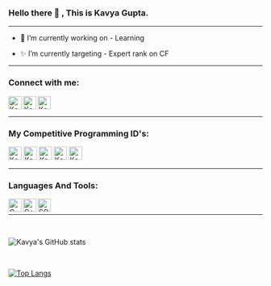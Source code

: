 ### Hello there 👋 , This is Kavya Gupta.

---

+ 🌟 I’m currently working on - Learning

+ ✨ I’m currently targeting - Expert rank on CF

---

### Connect with me:

[<img align="left" alt="Kavya | LinkedIn" width="26px" src="https://upload.wikimedia.org/wikipedia/commons/thumb/c/ca/LinkedIn_logo_initials.png/600px-LinkedIn_logo_initials.png" />][linkedin]

[<img align="left" alt="Kavya | Twitter" width="26px" src="https://logodownload.org/wp-content/uploads/2014/09/twitter-logo-2-1.png" />][twitter]


[<img align="centre" alt="Kavya | Gmail" width="26px" src="https://1000logos.net/wp-content/uploads/2021/05/Gmail-logo.png" />][mail]

---

### My Competitive Programming ID's:

[<img align="centre" alt="Kavya | CodeChef" width="26px" src="https://static.uacdn.net/thumbnail/external-app-icons/ce4fd2180646452aa0b03c3ffa3ef8e2.png" />][codechef]
[<img align="centre" alt="Kavya | CodeForces" width="26px" src="https://cdn.iconscout.com/icon/free/png-256/code-forces-3628695-3029920.png" />][codeforces]
[<img align="centre" alt="Kavya | Leetcode" width="26px" src="https://upload.wikimedia.org/wikipedia/commons/1/19/LeetCode_logo_black.png" />][leetcode]
[<img align="centre" alt="Kavya | Atcoder" width="26px" src="https://img.atcoder.jp/assets/atcoder.png" />][atcoder]
[<img align="centre" alt="Kavya | GFG" width="26px" src="https://upload.wikimedia.org/wikipedia/commons/thumb/4/43/GeeksforGeeks.svg/2560px-GeeksforGeeks.svg.png" />][gfg]
<br/>

---

### Languages And Tools: 

<img align="left" alt="C" width="26px" src="https://upload.wikimedia.org/wikipedia/commons/thumb/1/18/C_Programming_Language.svg/695px-C_Programming_Language.svg.png" />

<img align="left" alt="C++" width="26px" src="https://upload.wikimedia.org/wikipedia/commons/thumb/1/18/ISO_C%2B%2B_Logo.svg/1822px-ISO_C%2B%2B_Logo.svg.png" />

<img align="left" alt="SQL" width="26px" src="https://techcommunity.microsoft.com/t5/image/serverpage/image-id/283585i32E35734ADB2BDF9" />

<br/>

---


<br />

![Kavya's GitHub stats](https://github-readme-stats.vercel.app/api?username=Kavya2719&show_icons=true&theme=tokyonight)

<br />

[![Top Langs](https://github-readme-stats.vercel.app/api/top-langs/?username=Kavya2719&layout=compact)](https://github.com/Kavya2719/github-readme-stats)

<br />

[linkedin]: https://www.linkedin.com/in/Kavya2719/
[mail]: mailto:rkgqwe@gmail.com
[twitter]: https://twitter.com/Kavya2719
[codechef]: https://www.codechef.com/users/kavya2719
[codeforces]: https://codeforces.com/profile/Kavya2719
[leetcode]: https://leetcode.com/Kavya2719/
[atcoder]: https://atcoder.jp/users/kavya2719
[gfg]: https://auth.geeksforgeeks.org/user/rkgqwe






